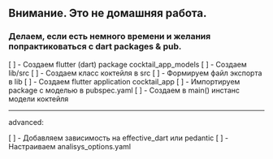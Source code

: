 
## Внимание. Это не домашняя работа. 

### Делаем, если есть немного времени и желания попрактиковаться с dart packages & pub.

[ ] - Создаем flutter (dart) package cocktail_app_models
[ ] - Создаем lib/src
[ ] - Создаем класс коктейля в src
[ ] - Формируем файл экспорта в lib
[ ] - Создаем flutter application cocktail_app
[ ] - Импортируем package с моделью в pubspec.yaml
[ ] - Создаем в main() инстанс модели коктейля

---

advanced:

[ ] - Добавляем зависимость на effective_dart или pedantic
[ ] - Настраиваем analisys_options.yaml
